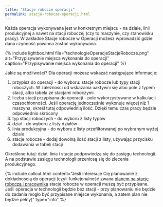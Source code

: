 ```yaml
---
title: "Stacje robocze operacji"
permalink: stacje-robocze-operacji.html 
---
```


Każda operacja wykonywana jest w konkretnym miejscu - na dziale, linii produkcyjnej a nawet na stacji roboczej (czy to maszynie, czy stanowisku pracy). W zakładce Stacje robocze w Operacji możesz wprowadzić gdzie dana czynność powinna zostać wykonywana.

{% include lightbox.html file="technologieOperacjeStacjeRobocze.png" alt="Przypisywanie miejsca wykonania do operacji" caption="Przypisywanie miejsca wykonania do operacji" %}

Jakie są możliwości? Dla operacji możesz wskazać następujące informacje:
1. przypisz do operacji - do wyboru: stacje robocze lub typy stacji roboczych. W zależności od wskazania uaktywni się albo pole z typem stacji, albo tabela ze stacjami roboczymi.
2. liczba stacji przypisana do operacji - pole wykorzystywane w kalkulacji czasochłonności. Jeśli operację jednocześnie wykonuje więcej niż 1 maszyna, określ tutaj odpowiednią ilość. Dzięki temu czas pracy będzie odpowiednio skrócony
3. typ stacji roboczych - do wyboru z listy typów
4. dział - do wyboru z listy działów
5. linia produkcyjna - do wyboru z listy przefiltorwanej po wybranym wyżej dziale
6. stacje robocze - dodaj dowolną ilość stacji z listy, używając przycisku dodawania w tabeli stacji

Określone tutaj: dział, linia i stacje podpowiedzą się do zasięgu technologii. A na podstawie zasięgu technologii przeniosą się do zlecenia produkcyjnego.


{% include callout.html content="Jeśli interesuje Cię planowanie z dokładnością do operacji (czyli funkcjonalność zwana [planem na stację roboczą i pracownika](/plan-na-stacje-robocza-i-pracownika) stacje robocze w operacji muszą być przypisane. Jeśli operacja w technologii będzie bez stacji - przy planowaniu nie będzie do zadania mogło być przypisane miejsce wykonania, a zatem plan nie będzie pełny)" type="info" %}

